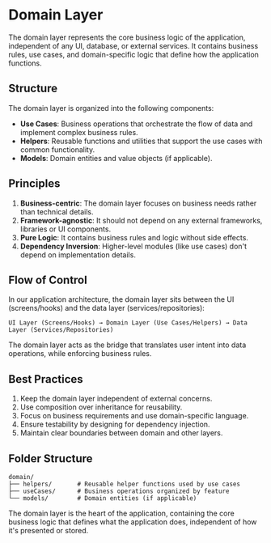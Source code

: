# Domain Layer

The domain layer represents the core business logic of the application, independent of any UI, database, or external services. It contains business rules, use cases, and domain-specific logic that define how the application functions.

## Structure

The domain layer is organized into the following components:

- **Use Cases**: Business operations that orchestrate the flow of data and implement complex business rules.
- **Helpers**: Reusable functions and utilities that support the use cases with common functionality.
- **Models**: Domain entities and value objects (if applicable).

## Principles

1. **Business-centric**: The domain layer focuses on business needs rather than technical details.
2. **Framework-agnostic**: It should not depend on any external frameworks, libraries or UI components.
3. **Pure Logic**: It contains business rules and logic without side effects.
4. **Dependency Inversion**: Higher-level modules (like use cases) don't depend on implementation details.

## Flow of Control

In our application architecture, the domain layer sits between the UI (screens/hooks) and the data layer (services/repositories):

```
UI Layer (Screens/Hooks) → Domain Layer (Use Cases/Helpers) → Data Layer (Services/Repositories)
```

The domain layer acts as the bridge that translates user intent into data operations, while enforcing business rules.

## Best Practices

1. Keep the domain layer independent of external concerns.
2. Use composition over inheritance for reusability.
3. Focus on business requirements and use domain-specific language.
4. Ensure testability by designing for dependency injection.
5. Maintain clear boundaries between domain and other layers.

## Folder Structure

```
domain/
├── helpers/       # Reusable helper functions used by use cases
├── useCases/      # Business operations organized by feature
└── models/        # Domain entities (if applicable)
```

The domain layer is the heart of the application, containing the core business logic that defines what the application does, independent of how it's presented or stored.